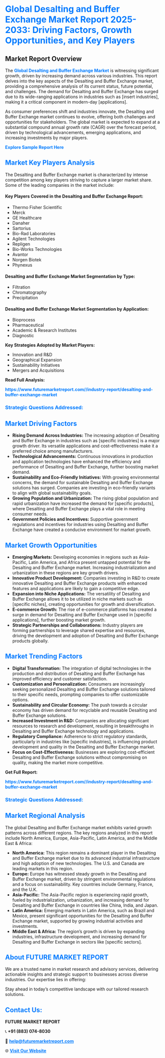 <h1 style="color: #007BFF;">Global Desalting and Buffer Exchange Market Report 2025-2033: Driving Factors, Growth Opportunities, and Key Players</h1>

<section id="overview">
<h2>Market Report Overview</h2>
<p>The <a href="https://www.futuremarketreport.com//industry-report/desalting-and-buffer-exchange-market" style="color: #007BFF; text-decoration: none;"><strong>Global Desalting and Buffer Exchange Market</strong></a> is witnessing significant growth, driven by increasing demand across various industries. This report delves into the key aspects of the Desalting and Buffer Exchange market, providing a comprehensive analysis of its current status, future potential, and challenges. The demand for Desalting and Buffer Exchange has surged due to its wide-ranging applications in industries such as [insert industries], making it a critical component in modern-day [applications].</p>
<p>As consumer preferences shift and industries innovate, the Desalting and Buffer Exchange market continues to evolve, offering both challenges and opportunities for stakeholders. The global market is expected to expand at a substantial compound annual growth rate (CAGR) over the forecast period, driven by technological advancements, emerging applications, and increasing investments by major players.</p>
</section>

<section id="overview">
<p><a href="https://www.futuremarketreport.com//request-sample/reportId=45485" style="color: #007BFF; text-decoration: none;"><strong>Explore Sample Report Here</strong></a></p>
</section>

<section id="key-players">
<h2 style="color: #007BFF;">Market Key Players Analysis</h2>
<p>The Desalting and Buffer Exchange market is characterized by intense competition among key players striving to capture a larger market share. Some of the leading companies in the market include:</p>
<h4>Key Players Covered in the Desalting and Buffer Exchange Report:</h4>
<ul><li>Thermo Fisher Scientific</li><li>Merck</li><li>GE Healthcare</li><li>Danaher</li><li>Sartorius</li><li>Bio-Rad Laboratories</li><li>Agilent Technologies</li><li>Repligen</li><li>Bio-Works Technologies</li><li>Avantor</li><li>Norgen Biotek</li><li>Phynexus</li></ul>
<h4>Desalting and Buffer Exchange Market Segmentation by Type:</h4>
<ul><li>Filtration</li><li>Chromatography</li><li>Precipitation</li></ul>

<h4>Desalting and Buffer Exchange Market Segmentation by Application:</h4>
<ul><li>Bioprocess</li><li>Pharmaceutical</li><li>Academic &amp; Research Institutes</li><li>Diagnostic</li></ul>
<p><strong>Key Strategies Adopted by Market Players:</strong></p>
<ul>
<li>Innovation and R&D</li>
<li>Geographical Expansion</li>
<li>Sustainability Initiatives</li>
<li>Mergers and Acquisitions</li>
</ul>
</section>

<section>
<p><strong>Read Full Analysis: </strong></p><a href="https://www.futuremarketreport.com//industry-report/desalting-and-buffer-exchange-market" style="color: #007BFF; text-decoration: none;"><strong>https://www.futuremarketreport.com//industry-report/desalting-and-buffer-exchange-market</strong></a>
<h3 style="color: #007BFF;">Strategic Questions Addressed:</h3>
</section>

<section id="driving-factors">
<h2 style="color: #007BFF;">Market Driving Factors</h2>
<ul>
<li><strong>Rising Demand Across Industries:</strong> The increasing adoption of Desalting and Buffer Exchange in industries such as [specific industries] is a major growth driver. Its versatile applications and cost-effectiveness make it a preferred choice among manufacturers.</li>
<li><strong>Technological Advancements:</strong> Continuous innovations in production and application technologies have enhanced the efficiency and performance of Desalting and Buffer Exchange, further boosting market demand.</li>
<li><strong>Sustainability and Eco-Friendly Initiatives:</strong> With growing environmental concerns, the demand for sustainable Desalting and Buffer Exchange solutions has surged. Companies are investing in eco-friendly variants to align with global sustainability goals.</li>
<li><strong>Growing Population and Urbanization:</strong> The rising global population and rapid urbanization have increased the demand for [specific products], where Desalting and Buffer Exchange plays a vital role in meeting consumer needs.</li>
<li><strong>Government Policies and Incentives:</strong> Supportive government regulations and incentives for industries using Desalting and Buffer Exchange have created a conducive environment for market growth.</li>
</ul>
</section>

<section id="growth-opportunities">
<h2 style="color: #007BFF;">Market Growth Opportunities</h2>
<ul>
<li><strong>Emerging Markets:</strong> Developing economies in regions such as Asia-Pacific, Latin America, and Africa present untapped potential for the Desalting and Buffer Exchange market. Increasing industrialization and urbanization in these regions are key growth drivers.</li>
<li><strong>Innovative Product Development:</strong> Companies investing in R&D to create innovative Desalting and Buffer Exchange products with enhanced features and applications are likely to gain a competitive edge.</li>
<li><strong>Expansion into Niche Applications:</strong> The versatility of Desalting and Buffer Exchange allows it to be utilized in niche markets such as [specific niches], creating opportunities for growth and diversification.</li>
<li><strong>E-commerce Growth:</strong> The rise of e-commerce platforms has created a surge in demand for Desalting and Buffer Exchange used in [specific applications], further boosting market growth.</li>
<li><strong>Strategic Partnerships and Collaborations:</strong> Industry players are forming partnerships to leverage shared expertise and resources, driving the development and adoption of Desalting and Buffer Exchange products globally.</li>
</ul>
</section>

<section id="trending-factors">
<h2 style="color: #007BFF;">Market Trending Factors</h2>
<ul>
<li><strong>Digital Transformation:</strong> The integration of digital technologies in the production and distribution of Desalting and Buffer Exchange has improved efficiency and customer satisfaction.</li>
<li><strong>Customization and Personalization:</strong> Consumers are increasingly seeking personalized Desalting and Buffer Exchange solutions tailored to their specific needs, prompting companies to offer customizable options.</li>
<li><strong>Sustainability and Circular Economy:</strong> The push towards a circular economy has driven demand for recyclable and reusable Desalting and Buffer Exchange solutions.</li>
<li><strong>Increased Investment in R&D:</strong> Companies are allocating significant resources to research and development, resulting in breakthroughs in Desalting and Buffer Exchange technology and applications.</li>
<li><strong>Regulatory Compliance:</strong> Adherence to strict regulatory standards, particularly in industries like [specific industries], is influencing product development and quality in the Desalting and Buffer Exchange market.</li>
<li><strong>Focus on Cost-Effectiveness:</strong> Businesses are exploring cost-efficient Desalting and Buffer Exchange solutions without compromising on quality, making the market more competitive.</li>
</ul>
</section>

<section>
<p><strong>Get Full Report: </strong></p><a href="https://www.futuremarketreport.com//industry-report/desalting-and-buffer-exchange-market" style="color: #007BFF; text-decoration: none;"><strong>https://www.futuremarketreport.com//industry-report/desalting-and-buffer-exchange-market</strong></a>
<h3 style="color: #007BFF;">Strategic Questions Addressed:</h3>
</section>


<section id="regional-analysis">
<h2 style="color: #007BFF;">Market Regional Analysis</h2>
<p>The global Desalting and Buffer Exchange market exhibits varied growth patterns across different regions. The key regions analyzed in this report include North America, Europe, Asia-Pacific, Latin America, and the Middle East & Africa:</p>
<ul>
<li><strong>North America:</strong> This region remains a dominant player in the Desalting and Buffer Exchange market due to its advanced industrial infrastructure and high adoption of new technologies. The U.S. and Canada are leading markets in this region.</li>
<li><strong>Europe:</strong> Europe has witnessed steady growth in the Desalting and Buffer Exchange market, driven by stringent environmental regulations and a focus on sustainability. Key countries include Germany, France, and the U.K.</li>
<li><strong>Asia-Pacific:</strong> The Asia-Pacific region is experiencing rapid growth, fueled by industrialization, urbanization, and increasing demand for Desalting and Buffer Exchange in countries like China, India, and Japan.</li>
<li><strong>Latin America:</strong> Emerging markets in Latin America, such as Brazil and Mexico, present significant opportunities for the Desalting and Buffer Exchange market, supported by growing industrial activities and investments.</li>
<li><strong>Middle East & Africa:</strong> The region’s growth is driven by expanding industries, infrastructure development, and increasing demand for Desalting and Buffer Exchange in sectors like [specific sectors].</li>
</ul>
</section>

<footer>
<h2 style="color: #007BFF;">About FUTURE MARKET REPORT</h2>
<p>We are a trusted name in market research and advisory services, delivering actionable insights and strategic support to businesses across diverse industries. Our expertise lies in offering:</p>

<p>Stay ahead in today’s competitive landscape with our tailored research solutions.</p>

<h2 style="color: #007BFF;">Contact Us:</h2>
<p><strong>FUTURE MARKET REPORT</strong></p>
<p>📞 <strong>+91 (883) 074-8030</strong></p>
<p>📧 <strong><a href="mailto:help@futuremarketreport.com" style="color: #007BFF;">help@futuremarketreport.com</a></strong></p>
<p>🌐 <strong><a href="https://www.futuremarketreport.com/" style="color: #007BFF;">Visit Our Website</a></strong></p>
</footer>